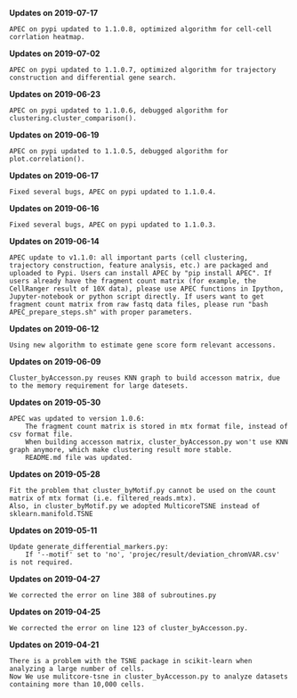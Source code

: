 **Updates on 2019-07-17**

    APEC on pypi updated to 1.1.0.8, optimized algorithm for cell-cell corrlation heatmap.

**Updates on 2019-07-02**

    APEC on pypi updated to 1.1.0.7, optimized algorithm for trajectory construction and differential gene search.

**Updates on 2019-06-23**

    APEC on pypi updated to 1.1.0.6, debugged algorithm for clustering.cluster_comparison().

**Updates on 2019-06-19**

    APEC on pypi updated to 1.1.0.5, debugged algorithm for plot.correlation().

**Updates on 2019-06-17**

    Fixed several bugs, APEC on pypi updated to 1.1.0.4.

**Updates on 2019-06-16**

    Fixed several bugs, APEC on pypi updated to 1.1.0.3.

**Updates on 2019-06-14**

    APEC update to v1.1.0: all important parts (cell clustering, trajectory construction, feature analysis, etc.) are packaged and uploaded to Pypi. Users can install APEC by "pip install APEC". If users already have the fragment count matrix (for example, the CellRanger result of 10X data), please use APEC functions in Ipython, Jupyter-notebook or python script directly. If users want to get fragment count matrix from raw fastq data files, please run "bash APEC_prepare_steps.sh" with proper parameters.

**Updates on 2019-06-12**

    Using new algorithm to estimate gene score form relevant accessons.

**Updates on 2019-06-09**

    Cluster_byAccesson.py reuses KNN graph to build accesson matrix, due to the memory requirement for large datesets.

**Updates on 2019-05-30**

    APEC was updated to version 1.0.6:
        The fragment count matrix is stored in mtx format file, instead of csv format file.
        When building accesson matrix, cluster_byAccesson.py won't use KNN graph anymore, which make clustering result more stable.
        README.md file was updated.

**Updates on 2019-05-28**

    Fit the problem that cluster_byMotif.py cannot be used on the count matrix of mtx format (i.e. filtered_reads.mtx).
    Also, in cluster_byMotif.py we adopted MulticoreTSNE instead of sklearn.manifold.TSNE

**Updates on 2019-05-11**

    Update generate_differential_markers.py:
        If '--motif' set to 'no', 'projec/result/deviation_chromVAR.csv' is not required.

**Updates on 2019-04-27**

    We corrected the error on line 388 of subroutines.py

**Updates on 2019-04-25**

    We corrected the error on line 123 of cluster_byAccesson.py.

**Updates on 2019-04-21**

    There is a problem with the TSNE package in scikit-learn when analyzing a large number of cells.
    Now We use mulitcore-tsne in cluster_byAccesson.py to analyze datasets containing more than 10,000 cells.
